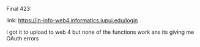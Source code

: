 Final 423:

link: https://in-info-web4.informatics.iupui.edu/login

i got it to upload to web 4 but none of the functions work ans its giving me OAuth errors 
